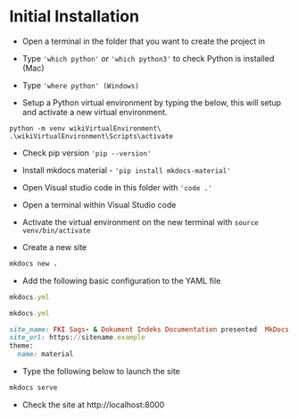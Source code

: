 # Initial Installation

- Open a terminal in the folder that you want to create the project in
- Type ``'which python'`` or ``'which python3'`` to check Python is installed (Mac)
- Type ``'where python' (Windows)``

- Setup a Python virtual environment by typing the below, this will setup and activate a new virtual environment.

``python -m venv wikiVirtualEnvironment\``
``.\wikiVirtualEnvironment\Scripts\activate``

- Check pip version ``'pip --version'``

- Install mkdocs material - ````'pip install mkdocs-material'````

- Open Visual studio code in this folder with ``'code .'``

- Open a terminal within Visual Studio code

- Activate the virtual environment on the new terminal with ```source venv/bin/activate```

- Create a new site 
```ruby
mkdocs new . 
```

- Add the following basic configuration to the YAML file 
```ruby
mkdocs.yml
``` 

```ruby
mkdocs.yml

site_name: FKI Sags- & Dokument Indeks Documentation presented  MkDocs Material 
site_url: https://sitename.example
theme:
  name: material
```

- Type the following below to launch the site

```ruby
mkdocs serve
```

- Check the site at http://localhost:8000